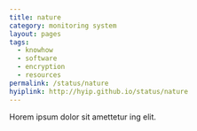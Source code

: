 ```yaml
---
title: nature
category: monitoring system
layout: pages
tags:
  - knowhow
  - software
  - encryption
  - resources
permalink: /status/nature
hyiplink: http://hyip.github.io/status/nature
---
```

Horem ipsum dolor sit amettetur ing elit. 
